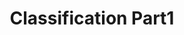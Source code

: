 ---
title: "Classification Part1"
published: true
morea_id: experience-classification-part1
morea_type: experience
morea_summary: "A follow-along lecture/exercise on classification part 1"
morea_url: https://docs.google.com/document/d/1SkHKfnEISryJedr8MAlMHhr_Xutiv-l7KjKLvb-rDn4/edit?tab=t.0#heading=h.a8im5sj8my1n
morea_start_date: 
morea_labels: follow-along exercises
---